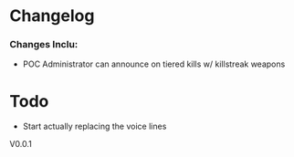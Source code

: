 # Changelog

### Changes Inclu:

- POC Administrator can announce on tiered kills w/ killstreak weapons

# Todo
- Start actually replacing the voice lines

V0.0.1
